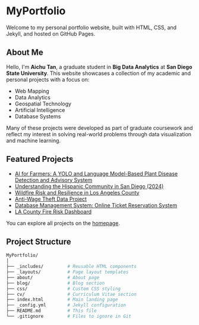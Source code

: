 # MyPortfolio

Welcome to my personal portfolio website, built with HTML, CSS, and Jekyll, and hosted on GitHub Pages.

## About Me

Hello, I'm **Aichu Tan**, a graduate student in **Big Data Analytics** at **San Diego State University**. This website showcases a collection of my academic and personal projects with a focus on:

- Web Mapping
- Data Analytics
- Geospatial Technology
- Artificial Intelligence
- Database Systems

Many of these projects were developed as part of graduate coursework and reflect my interest in solving real-world problems through data visualization and machine learning.

## Featured Projects

- [AI for Farmers: A YOLO and Language Model-Based Plant Disease Detection and Advisory System](#)
- [Understanding the Hispanic Community in San Diego (2024)](#)
- [Wildfire Risk and Resilience in Los Angeles County](#)
- [Anti-Wage Theft Data Project](#)
- [Database Management System: Online Ticket Reservation System](#)
- [LA County Fire Risk Dashboard](#)

You can explore all projects on the [homepage](https://aichutan.github.io/MyPortfolio/).

## Project Structure

```bash
MyPortfolio/
│
├── _includes/         # Reusable HTML components
├── _layouts/          # Page layout templates
├── about/             # About page
├── blog/              # Blog section
├── css/               # Custom CSS styling
├── cv/                # Curriculum Vitae section
├── index.html         # Main landing page
├── _config.yml        # Jekyll configuration
├── README.md          # This file
└── .gitignore         # Files to ignore in Git

